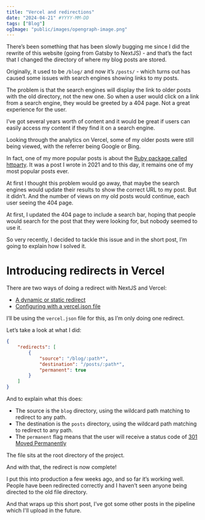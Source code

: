 ```yaml
---
title: "Vercel and redirections"
date: "2024-04-21" #YYYY-MM-DD
tags: ["Blog"]
ogImage: "public/images/opengraph-image.png"
---
```


There’s been something that has been slowly bugging me since I did the rewrite of this website (going from Gatsby to NextJS) - and that’s the fact that I changed the directory of where my blog posts are stored.

Originally, it used to be `/blog/` and now it’s `/posts/`  - which turns out has caused some issues with search engines showing links to my posts.

The problem is that the search engines will display the link to older posts with the old directory, not the new one. So when a user would click on a link from a search engine, they would be greeted by a 404 page. Not a great experience for the user.

I’ve got several years worth of content and it would be great if users can easily access my content if they find it on a search engine.

Looking through the analytics on Vercel, some of my older posts were still being viewed, with the referrer being Google or Bing.

In fact, one of my more popular posts is about the [Ruby package called httparty](https://www.joshblewitt.dev/posts/2021-04-05-ruby-httparty). It was a post I wrote in 2021 and to this day, it remains one of my most popular posts ever.

At first I thought this problem would go away, that maybe the search engines would update their results to show the correct URL to my post. But it didn’t. And the number of views on my old posts would continue, each user seeing the 404 page.

At first, I updated the 404 page to include a search bar, hoping that people would search for the post that they were looking for, but nobody seemed to use it.

So very recently, I decided to tackle this issue and in the short post, I’m going to explain how I solved it.

# Introducing redirects in Vercel

There are two ways of doing a redirect with NextJS and Vercel:

- [A dynamic or static redirect](https://vercel.com/docs/edge-network/redirects)
- [Configuring with a vercel.json file](https://vercel.com/docs/projects/project-configuration#redirects)

I’ll be using the `vercel.json` file for this, as I’m only doing one redirect.

Let’s take a look at what I did:

```json
{
    "redirects": [
        {
            "source": "/blog/:path*",
            "destination": "/posts/:path*",
            "permanent": true
        }
    ]
}
```

And to explain what this does:

- The source is the `blog` directory, using the wildcard path matching to redirect to any path.
- The destination is the `posts` directory, using the wildcard path matching to redirect to any path.
- The `permanent` flag means that the user will receive a status code of [301 Moved Permanently](https://developer.mozilla.org/en-US/docs/Web/HTTP/Status/301)

The file sits at the root directory of the project.

And with that, the redirect is now complete!

I put this into production a few weeks ago, and so far it’s working well. People have been redirected correctly and I haven’t seen anyone being directed to the old file directory.

And that wraps up this short post, I’ve got some other posts in the pipeline which I'll upload in the future.